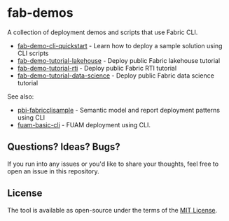 # fab-demos

A collection of deployment demos and scripts that use Fabric CLI.

- [fab-demo-cli-quickstart](./fab-demo-cli-quickstart/) - Learn how to deploy a sample solution using CLI scripts
- [fab-demo-tutorial-lakehouse](./fab-demo-tutorial-lakehouse/) -  Deploy public Fabric lakehouse tutorial 
- [fab-demo-tutorial-rti](./fab-demo-tutorial-rti/) - Deploy public Fabric RTI tutorial 
- [fab-demo-tutorial-data-science](./fab-demo-tutorial-data-science/) - Deploy public Fabric data science tutorial 

See also:

- [pbi-fabricclisample](https://github.com/RuiRomano/pbi-fabricclisample) - Semantic model and report deployment patterns using CLI
- [fuam-basic-cli](https://github.com/GT-Analytics/fuam-basic-cli) - FUAM deployment using CLI.

    
## Questions? Ideas? Bugs?
If you run into any issues or you'd like to share your thoughts, feel free to open an issue in this repository.

## License
The tool is available as open-source under the terms of the [MIT License](https://opensource.org/license/MIT).

